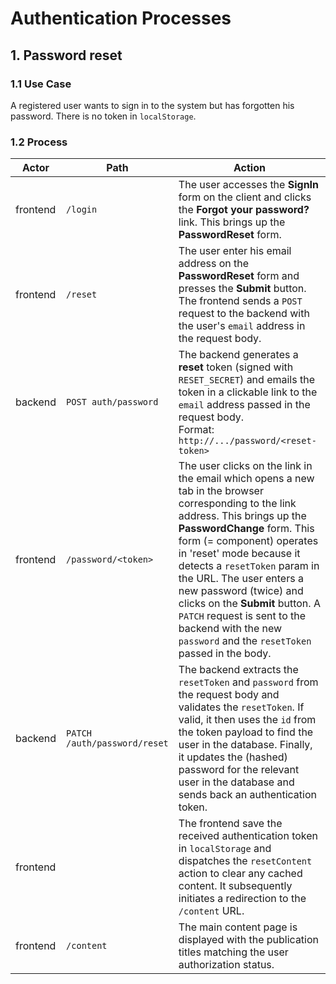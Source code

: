 # Authentication Processes

## 1. Password reset

### 1.1 Use Case

A registered user wants to sign in to the system but has forgotten his password. There is no token in `localStorage`.

### 1.2 Process

| Actor | Path | Action |
|-------|------|--------|
| frontend | `/login` | The user accesses the **SignIn** form on the client and clicks the **Forgot your password?** link. This brings up the **PasswordReset** form. |
| frontend | `/reset` | The user enter his email address on the **PasswordReset** form and presses the **Submit** button. The frontend sends a `POST` request to the backend with the user's `email` address in the request body. |
| backend |  `POST auth/password` | The backend generates a **reset** token (signed with `RESET_SECRET`) and emails the token in a clickable link to the `email` address passed in the request body.<br>Format: `http://.../password/<reset-token>` |
| frontend | `/password/<token>` | The user clicks on the link in the email which opens a new tab in the browser corresponding to the link address. This brings up the **PasswordChange** form. This form (= component) operates in 'reset' mode because it detects a `resetToken` param in the URL. The user enters a new password (twice) and clicks on the **Submit** button. A `PATCH` request is sent to the backend with the new `password` and the `resetToken` passed in the body. |
| backend | `PATCH /auth/password/reset` | The backend extracts the `resetToken` and `password` from the request body and validates the `resetToken`. If valid, it then uses the `id` from the token payload to find the user in the database. Finally, it updates the (hashed) password for the relevant user in the database and sends back an authentication token. |
| frontend | | The frontend save the received authentication token in `localStorage` and dispatches the `resetContent` action to clear any cached content. It subsequently initiates a redirection to the `/content` URL.
| frontend | `/content` | The main content page is displayed with the publication titles matching the user authorization status. |
